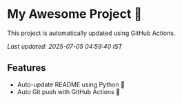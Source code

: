 # My Awesome Project 🚀

This project is automatically updated using GitHub Actions.

_Last updated: 2025-07-05 04:59:40 IST_

## Features
- Auto-update README using Python 🐍
- Auto Git push with GitHub Actions 🤖
